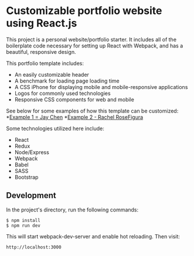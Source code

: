 # Customizable portfolio website using React.js

This project is a personal website/portfolio starter. It includes all of the boilerplate code necessary for setting up React with Webpack, and has a beautiful, responsive design. 

This portfolio template includes:
* An easily customizable header
* A benchmark for loading page loading time
* A CSS iPhone for displaying mobile and mobile-responsive applications
* Logos for commonly used technologies
* Responsive CSS components for web and mobile

See below for some examples of how this template can be customized:
*[Example 1 = Jay Chen](http://jchen85.github.io/)
*[Example 2 - Rachel RoseFigura](http://www.rachelrosefigura.com)

Some technologies utilized here include:
* React
* Redux
* Node/Express
* Webpack
* Babel 
* SASS
* Bootstrap

## Development

In the project's directory, run the following commands:

```
$ npm install
$ npm run dev
```

This will start webpack-dev-server and enable hot reloading. Then  visit:

```
http://localhost:3000
```

